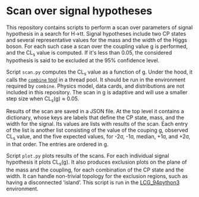 # Scan over signal hypotheses

This repository contains scripts to perform a scan over parameters of signal hypothesis in a search for H&rarr;tt. Signal hypotheses include two CP states and several representative values for the mass and the width of the Higgs boson. For each such case a scan over the coupling value g is performed, and the CL<sub>s</sub> value is computed. If it's less than 0.05, the considered hypothesis is said to be excluded at the 95% confidence level.

Script `scan.py` computes the CL<sub>s</sub> value as a function of g. Under the hood, it calls the [`combine` tool](https://github.com/cms-analysis/HiggsAnalysis-CombinedLimit) in a thread pool. It should be run in the environment required by `combine`. Physics model, data cards, and distributions are not included in this repository. The scan in g is adaptive and will use a smaller step size when CL<sub>s</sub>(g) &approx; 0.05.

Results of the scan are saved in a JSON file. At the top level it contains a dictionary, whose keys are labels that define the CP state, mass, and the width for the signal. Its values are lists with results of the scan. Each entry of the list is another list consisting of the value of the couping g, observed CL<sub>s</sub> value, and the five expected values, for -2&sigma;, -1&sigma;, median, +1&sigma;, and +2&sigma;, in that order. The entries are ordered in g.

Script `plot.py` plots results of the scans. For each individual signal hypothesis it plots CL<sub>s</sub>(g). It also produces exclusion plots on the plane of the mass and the coupling, for each combination of the CP state and the width. It can handle non-trivial topology for the exclusion regions, such as having a disconnected &lsquo;island&rsquo;. This script is run in the [LCG_94python3](http://lcginfo.cern.ch/release/94python3) environment.
